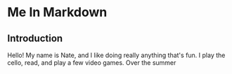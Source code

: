 # Me In Markdown
## Introduction
Hello! My name is Nate, and I like doing really anything that's fun. I play the cello, read, and play a few video games. Over the summer 